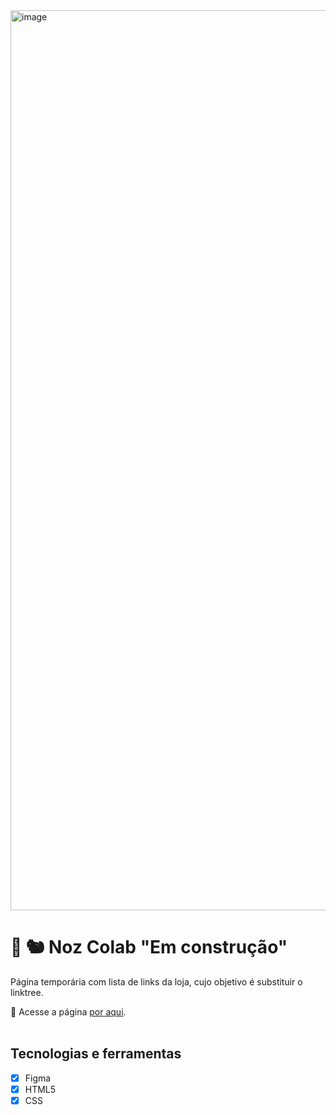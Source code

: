 <img width="1440" alt="image" src="https://github.com/user-attachments/assets/2f96278f-46a1-4c35-9a17-d882ad39e60d">

# :chestnut: :chipmunk: Noz Colab "Em construção"

  Página temporária com lista de links da loja, cujo objetivo é substituir o linktree.

  :link: Acesse a página [por aqui](https://nozcolabtemp.vercel.app/).
  <br>
  <br>

## Tecnologias e ferramentas

- [X] Figma
- [X] HTML5
- [X] CSS
